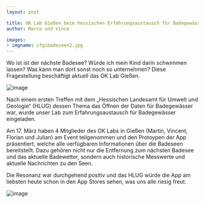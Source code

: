 ```yaml
---
layout: post

title: OK Lab Gießen beim hessischen Erfahrungsaustausch für Badegewässer
author: Marco und Vince

images:
- imgname: cfgibadeseen2.jpg
---
```


Wo ist ist der nächste Badesee? Würde ich mein Kind darin schwimmen lassen? Was kann man dort sonst noch so unternehmen? Diese Fragestellung beschäftigt aktuell das OK Lab Gießen.

![image](/blog/cfgibadeseen2.jpg)

Nach einem ersten Treffen mit dem „Hessischen Landesamt für Umwelt und Geologie“ (HLUG) dessen Thema das Öffnen der Daten für Badegewässer war, wurde unser Lab zum Erfahrungsaustausch für Badegewässer eingeladen.

Am 17. März haben 4 Mitglieder des OK Labs in Gießen (Martin, Vincent, Florian und Julian) am Event teilgenommen und den Protoypen der App präsentiert, welche alle verfügbaren Informationen über die Badeseen bereitstellt. Dazu gehören nicht nur die Entfernung zum nächsten Badesee und das aktuelle Badewetter, sondern auch historische Messwerte und aktuelle Nachrichten zu den Seen.

Die Resonanz war durchgehend positiv und das HLUG würde die App am liebsten heute schon in den App Stores sehen, was uns alle riesig freut.

![image](/blog/cfgibadeseen.jpg)
